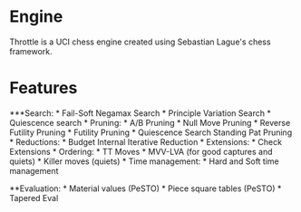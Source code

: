 # Engine
Throttle is a UCI chess engine created using Sebastian Lague's chess framework.
# Features
***Search:
    * Fail-Soft Negamax Search
    * Principle Variation Search
    * Quiescence search
    * Pruning:
        * A/B Pruning
        * Null Move Pruning
        * Reverse Futility Pruning
        * Futility Pruning
        * Quiescence Search Standing Pat Pruning 
    * Reductions:
        * Budget Internal Iterative Reduction
    * Extensions:
        * Check Extensions
    * Ordering:
        * TT Moves
        * MVV-LVA (for good captures and quiets)
        * Killer moves (quiets)
    * Time management:
        * Hard and Soft time management

**Evaluation:
    * Material values (PeSTO)
    * Piece square tables (PeSTO)
    * Tapered Eval
